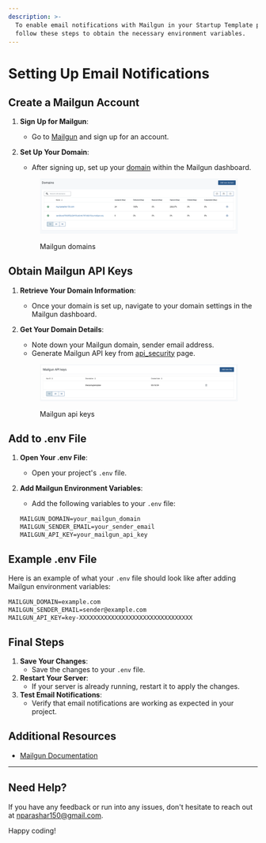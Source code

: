 ```yaml
---
description: >-
  To enable email notifications with Mailgun in your Startup Template project,
  follow these steps to obtain the necessary environment variables.
---
```


# Setting Up Email Notifications

## **Create a Mailgun Account**

1. **Sign Up for Mailgun**:
   * Go to [Mailgun](https://www.mailgun.com/) and sign up for an account.
2.  **Set Up Your Domain**:

    * After signing up, set up your [domain](https://app.mailgun.com/mg/sending/domains) within the Mailgun dashboard.

    <div align="left">

    <figure><img src="../.gitbook/assets/image (2).png" alt=""><figcaption><p>Mailgun domains</p></figcaption></figure>

    </div>

## **Obtain Mailgun API Keys**

1. **Retrieve Your Domain Information**:
   * Once your domain is set up, navigate to your domain settings in the Mailgun dashboard.
2.  **Get Your Domain Details**:

    * Note down your Mailgun domain, sender email address.
    * Generate Mailgun API key from [api\_security](https://app.mailgun.com/settings/api\_security) page.

    <div align="left">

    <figure><img src="../.gitbook/assets/image (3).png" alt=""><figcaption><p>Mailgun api keys</p></figcaption></figure>

    </div>

## **Add to .env File**

1. **Open Your .env File**:
   * Open your project's `.env` file.
2.  **Add Mailgun Environment Variables**:

    * Add the following variables to your `.env` file:

    ```env
    MAILGUN_DOMAIN=your_mailgun_domain
    MAILGUN_SENDER_EMAIL=your_sender_email
    MAILGUN_API_KEY=your_mailgun_api_key
    ```

## Example .env File

Here is an example of what your `.env` file should look like after adding Mailgun environment variables:

```env
MAILGUN_DOMAIN=example.com
MAILGUN_SENDER_EMAIL=sender@example.com
MAILGUN_API_KEY=key-XXXXXXXXXXXXXXXXXXXXXXXXXXXXXXXX
```

## Final Steps

1. **Save Your Changes**:
   * Save the changes to your `.env` file.
2. **Restart Your Server**:
   * If your server is already running, restart it to apply the changes.
3. **Test Email Notifications**:
   * Verify that email notifications are working as expected in your project.

## Additional Resources

* [Mailgun Documentation](https://documentation.mailgun.com/docs/mailgun/user-manual/sending-messages/#send-via-http)

***

## Need Help?

If you have any feedback or run into any issues, don't hesitate to reach out at [nparashar150@gmail.com](mailto:nparashar150@gmail.com).&#x20;

Happy coding!
